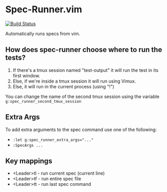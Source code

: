 Spec-Runner.vim
===============

[![Build Status](https://travis-ci.org/elentok/spec-runner.vim.png?branch=master)](https://travis-ci.org/elentok/spec-runner.vim)

Automatically runs specs from vim.


How does spec-runner choose where to run the tests?
------------------------------------------------------

1. If there's a tmux session named "test-output" it will run the test in its first window.
2. Else, if we're inside a tmux session it will run using Vimux.
3. Else, it will run in the current process (using "!")

You can change the name of the second tmux session using the variable `g:spec_runner_second_tmux_session`

Extra Args
----------

To add extra arguments to the spec command use one of the following:

* `:let g:spec_runner_extra_args="..."`
* `:SpecArgs ...`

Key mappings
------------

* &lt;Leader&gt;tl - run current spec (current line)
* &lt;Leader&gt;tf - run entire spec file
* &lt;Leader&gt;tt - run last spec command

